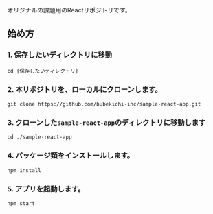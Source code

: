 オリジナルの課題用のReactリポジトリです。

## 始め方
### 1. 保存したいディレクトリに移動

`cd {保存したいディレクトリ}`


### 2. 本リポジトリを、ローカルにクローンします。

`git clone https://github.com/bubekichi-inc/sample-react-app.git`


### 3. クローンした`sample-react-app`のディレクトリに移動します

`cd ./sample-react-app`


### 4. パッケージ類をインストールします。

`npm install`


### 5. アプリを起動します。

`npm start`